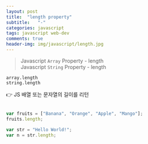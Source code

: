 ```yaml
---
layout: post
title:  "length property"
subtitle:   "-"
categories: javascript
tags: javascript web-dev
comments: true
header-img: img/javascript/length.jpg
---
```


>Javascript `Array` Property - length  
>Javascript `String` Property - length

`array.length`  
`string.length`

:point_right: JS 배열 또는 문자열의 길이를 리턴
<br><br>
```javascript
var fruits = ["Banana", "Orange", "Apple", "Mango"];
fruits.length;
```

```javascript
var str = "Hello World!";
var n = str.length;
```

